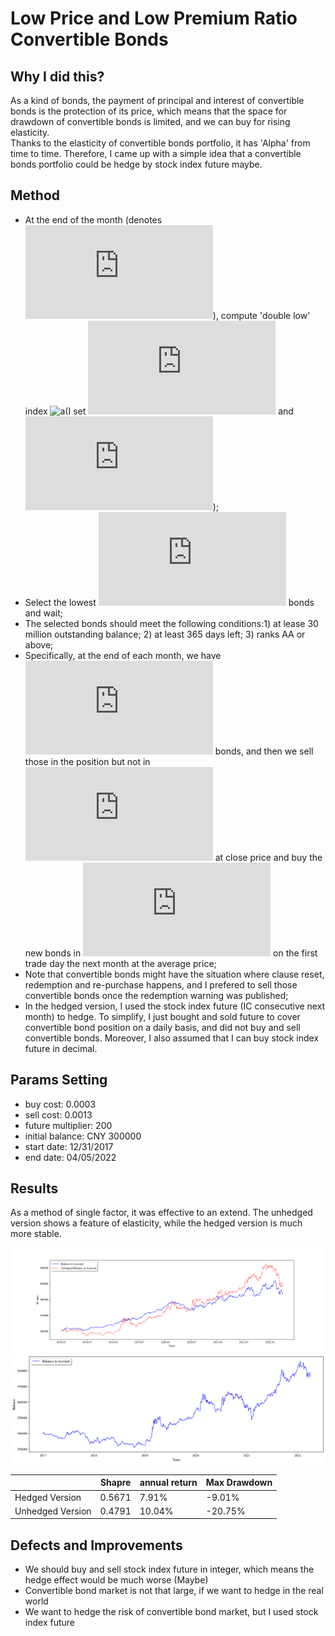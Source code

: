 # Low Price and Low Premium Ratio Convertible Bonds

## Why I did this?

As a kind of bonds, the payment of principal and interest of convertible bonds is the protection of its price, which means that the space for drawdown of convertible bonds is limited, and we can buy for rising elasticity.  
Thanks to the elasticity of convertible bonds portfolio, it has 'Alpha' from time to time. Therefore, I came up with a simple idea that a convertible bonds portfolio could be hedge by stock index future maybe.

## Method

- At the end of the month (denotes ![a](http://latex.codecogs.com/svg.latex?t)), compute 'double low' index ![a](http://latex.codecogs.com/svg.latex?L_{i,t}=pPrice_{i,t}+qPremium_{i,t})(I set ![a](http://latex.codecogs.com/svg.latex?p=0.3) and ![a](http://latex.codecogs.com/svg.latex?q=0.7));
- Select the lowest ![a](http://latex.codecogs.com/svg.latex?N_t) bonds and wait;
- The selected bonds should meet the following conditions:1) at lease 30 million outstanding balance; 2) at least 365 days left; 3) ranks AA or above; 
- Specifically, at the end of each month, we have ![a](http://latex.codecogs.com/svg.latex?N_t) bonds, and then we sell those in the position but not in ![a](http://latex.codecogs.com/svg.latex?N_t) at close price and buy the new bonds in ![a](http://latex.codecogs.com/svg.latex?N_t) on the first trade day the next month at the average price;
- Note that convertible bonds might have the situation where clause reset, redemption and re-purchase happens, and I prefered to sell those convertible bonds once the redemption warning was published; 
- In the hedged version, I used the stock index future (IC consecutive next month) to hedge. To simplify, I just bought and sold future to cover convertible bond position on a daily basis, and did not buy and sell convertible bonds. Moreover, I also assumed that I can buy stock index future in decimal.

## Params Setting

- buy cost: 0.0003
- sell cost: 0.0013
- future multiplier: 200
- initial balance: CNY 300000
- start date: 12/31/2017
- end date: 04/05/2022

## Results

As a method of single factor, it was effective to an extend. The unhedged version shows a feature of elasticity, while the hedged version is much more stable.  

![a](./Output/BalanceInAccount.png)
![a](./Output/BalanceAccount(Unhedged).png)

|                  | Shapre | annual return | Max Drawdown |
| ---------------- | ------ | ------------- | ------------ |
| Hedged Version   | 0.5671 | 7.91%         | -9.01%       |
| Unhedged Version | 0.4791 | 10.04%        | -20.75%      |


## Defects and Improvements

- We should buy and sell stock index future in integer, which means the hedge effect would be much worse (Maybe)
- Convertible bond market is not that large, if we want to hedge in the real world
- We want to hedge the risk of convertible bond market,  but I used stock index future
